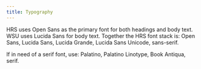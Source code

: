 ```yaml
---
title: Typography
---
```


HRS uses Open Sans as the primary font for both headings and body text. WSU uses Lucida Sans for body text. Together the HRS font stack is: Open Sans, Lucida Sans, Lucida Grande, Lucida Sans Unicode, sans-serif.

If in need of a serif font, use: Palatino, Palatino Linotype, Book Antiqua, serif.
